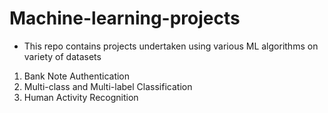 # Machine-learning-projects
- This repo contains projects undertaken using various ML algorithms on variety of datasets
1. Bank Note Authentication
2. Multi-class and Multi-label Classification
3. Human Activity Recognition

